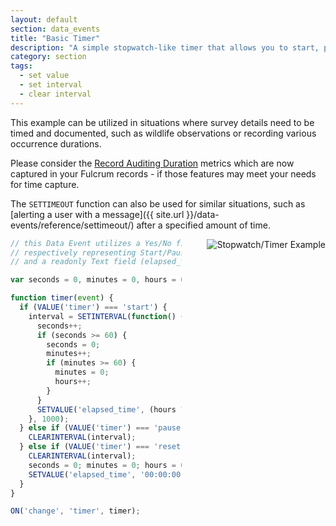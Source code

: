 ```yaml
---
layout: default
section: data_events
title: "Basic Timer"
description: "A simple stopwatch-like timer that allows you to start, pause, and reset."
category: section
tags:
  - set value
  - set interval
  - clear interval
---
```


This example can be utilized in situations where survey details need to be timed and documented, such as wildlife observations or recording various occurrence durations.

Please consider the [Record Auditing Duration](https://www.fulcrumapp.com/blog/august-2016-updates/) metrics which are now captured in your Fulcrum records - if those features may meet your needs for time capture.

The `SETTIMEOUT` function can also be used for similar situations, such as [alerting a user with a message]({{ site.url }}/data-events/reference/settimeout/) after a specified amount of time.

<img src="../media/timer.gif" alt="Stopwatch/Timer Example" style="float: right; margin-left: 40px;" />

```js
// this Data Event utilizes a Yes/No field (timer) with the N/A choice enabled,
// respectively representing Start/Pause and Reset actions,
// and a readonly Text field (elapsed_time).

var seconds = 0, minutes = 0, hours = 0;

function timer(event) {
  if (VALUE('timer') === 'start') {
    interval = SETINTERVAL(function() {
      seconds++;
      if (seconds >= 60) {
        seconds = 0;
        minutes++;
        if (minutes >= 60) {
          minutes = 0;
          hours++;
        }
      }
      SETVALUE('elapsed_time', (hours ? (hours > 9 ? hours : "0" + hours) : "00") + ":" + (minutes ? (minutes > 9 ? minutes : "0" + minutes) : "00") + ":" + (seconds > 9 ? seconds : "0" + seconds));
    }, 1000);
  } else if (VALUE('timer') === 'pause') {
    CLEARINTERVAL(interval);
  } else if (VALUE('timer') === 'reset') {
    CLEARINTERVAL(interval);
    seconds = 0; minutes = 0; hours = 0;
    SETVALUE('elapsed_time', '00:00:00');
  }
}

ON('change', 'timer', timer);
```

